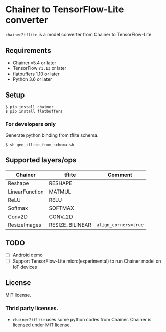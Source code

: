 # Chainer to TensorFlow-Lite converter

`chainer2tflite` is a model converter from Chainer to TensorFlow-Lite

## Requirements

* Chainer v5.4 or later
* TensorFlow `r1.13` or later
* flatbuffers 1.10 or later
* Python 3.6 or later

## Setup

```
$ pip install chainer
$ pip install flatbuffers
```

### For developers only

Generate python binding from tflite schema.

```
$ sh gen_tflite_from_schema.sh
```


## Supported layers/ops

| Chainer         | tflite           | Comment              |
| --------------- | ---------------- | -------------------- | 
| Reshape         | RESHAPE          |                      |
| LinearFunction  | MATMUL           |                      |
| ReLU            | RELU             |                      |
| Softmax         | SOFTMAX          |                      |
| Conv2D          | CONV_2D          |                      |
| ResizeImages    | RESIZE_BILINEAR  | `align_corners=true` |

## TODO

* [ ] Android demo
* [ ] Support TensorFlow-Lite micro(experimental) to run Chainer model on IoT devices

## License

MIT license.

### Thrid party licenses.

* `chainer2tflite` uses some python codes from Chainer. Chainer is licensed under MIT license.

